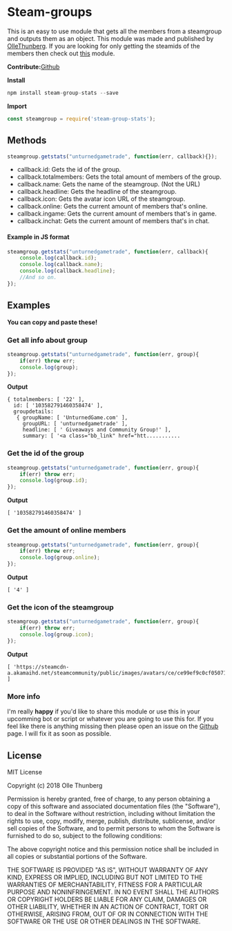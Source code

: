 # Steam-groups
This is an easy to use module that gets all the members from a steamgroup and outputs them as an object.
This module was made and published by [OlleThunberg](https://github.com/ThunbergOlle).
If you are looking for only getting the steamids of the members then check out [this](https://www.npmjs.com/package/node-steam-group) module.

**Contribute:**[Github](https://github.com/ThunbergOlle/steamgroupstats)



**Install**
```js
npm install steam-group-stats --save
```
**Import**
```js
const steamgroup = require('steam-group-stats');
```

## Methods
```js
steamgroup.getstats("unturnedgametrade", function(err, callback){});
```
- callback.id: Gets the id of the group.
- callback.totalmembers: Gets the total amount of members of the group.
- callback.name: Gets the name of the steamgroup. (Not the URL)
- callback.headline: Gets the headline of the steamgroup.
- callback.icon: Gets the avatar icon URL of the steamgroup.
- callback.online: Gets the current amount of members that's online.
- callback.ingame: Gets the current amount of members that's in game.
- callback.inchat: Gets the current amount of members that's in chat.
#### Example in JS format
```js
steamgroup.getstats("unturnedgametrade", function(err, callback){
    console.log(callback.id);
    console.log(callback.name);
    console.log(callback.headline);
    //And so on. 
});
```


## Examples
**You can copy and paste these!**

### Get all info about group
```js
steamgroup.getstats("unturnedgametrade", function(err, group){
    if(err) throw err;
    console.log(group);
});
```

**Output**
```
{ totalmembers: [ '22' ],
  id: [ '103582791460358474' ],
  groupdetails:
   { groupName: [ 'UnturnedGame.com' ],
     groupURL: [ 'unturnedgametrade' ],
     headline: [ ' Giveaways and Community Group!' ],
     summary: [ '<a class="bb_link" href="htt...........
```

### Get the id of the group
```js
steamgroup.getstats("unturnedgametrade", function(err, group){
    if(err) throw err;
    console.log(group.id);
});
```
**Output**
```
[ '103582791460358474' ]
```

### Get the amount of online members
```js
steamgroup.getstats("unturnedgametrade", function(err, group){
    if(err) throw err;
    console.log(group.online);
});
```
**Output**
```
[ '4' ]
```
### Get the icon of the steamgroup
```js
steamgroup.getstats("unturnedgametrade", function(err, group){
    if(err) throw err;
    console.log(group.icon);
});
```
**Output**
```
[ 'https://steamcdn-a.akamaihd.net/steamcommunity/public/images/avatars/ce/ce99ef9c0cf05071aef380294f0cd9aefd431256.jpg' ]
```

### More info
I'm really **happy** if you'd like to share this module or use this in your upcomming bot or script or whatever you are going to use this for. If you feel like there is anything missing then please open an issue on the [Github](https://github.com/ThunbergOlle/steamgroupstats) page. I will fix it as soon as possible.

## License
MIT License

Copyright (c) 2018 Olle Thunberg

Permission is hereby granted, free of charge, to any person obtaining a copy
of this software and associated documentation files (the "Software"), to deal
in the Software without restriction, including without limitation the rights
to use, copy, modify, merge, publish, distribute, sublicense, and/or sell
copies of the Software, and to permit persons to whom the Software is
furnished to do so, subject to the following conditions:

The above copyright notice and this permission notice shall be included in all
copies or substantial portions of the Software.

THE SOFTWARE IS PROVIDED "AS IS", WITHOUT WARRANTY OF ANY KIND, EXPRESS OR
IMPLIED, INCLUDING BUT NOT LIMITED TO THE WARRANTIES OF MERCHANTABILITY,
FITNESS FOR A PARTICULAR PURPOSE AND NONINFRINGEMENT. IN NO EVENT SHALL THE
AUTHORS OR COPYRIGHT HOLDERS BE LIABLE FOR ANY CLAIM, DAMAGES OR OTHER
LIABILITY, WHETHER IN AN ACTION OF CONTRACT, TORT OR OTHERWISE, ARISING FROM,
OUT OF OR IN CONNECTION WITH THE SOFTWARE OR THE USE OR OTHER DEALINGS IN THE
SOFTWARE.
